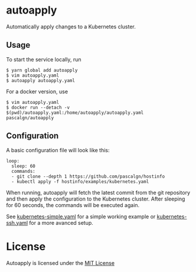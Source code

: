 # autoapply

Automatically apply changes to a Kubernetes cluster.

## Usage

To start the service locally, run

    $ yarn global add autoapply
    $ vim autoapply.yaml
    $ autoapply autoapply.yaml

For a docker version, use

    $ vim autoapply.yaml
    $ docker run --detach -v $(pwd)/autoapply.yaml:/home/autoapply/autoapply.yaml pascalgn/autoapply

## Configuration

A basic configuration file will look like this:

    loop:
      sleep: 60
      commands:
      - git clone --depth 1 https://github.com/pascalgn/hostinfo
      - kubectl apply -f hostinfo/examples/kubernetes.yaml

When running, autoapply will fetch the latest commit from the git repository and then apply the
configuration to the Kubernetes cluster. After sleeping for 60 seconds, the commands will be
executed again.

See [kubernetes-simple.yaml](examples/kubernetes-simple.yaml) for a simple working example
or [kubernetes-ssh.yaml](examples/kubernetes-ssh.yaml) for a more avanced setup.

# License

Autoapply is licensed under the [MIT License](LICENSE)
